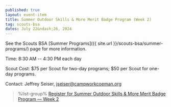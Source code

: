 ```yaml
---
published: true
layout: event-item
title: Summer Outdoor Skills & More Merit Badge Program (Week 2)
tag: scouts-bsa
dates: July 22&ndash;26, 2024
---
```


See the Scouts BSA [Summer Programs]({{ site.url }}/scouts-bsa/summer-programs/) page for more information.

Time: 8:30 AM -- 4:30 PM each day

Scout Cost: $75 per Scout for two-day programs; $50 per Scout for one-day programs.

Contact: Jeffrey Seiser, [jseiser@campworkcoeman.org](mailto:jseiser@campworkcoeman.org)

> %list-group%
> <a href="https://scoutingevent.com/066-83081" class="list-group-item">Register for Summer Outdoor Skills & More Merit Badge Program &mdash; Week 2</a>
